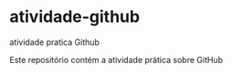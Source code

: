 # atividade-github
atividade pratica Github

Este repositório contém a atividade prática sobre GitHub
